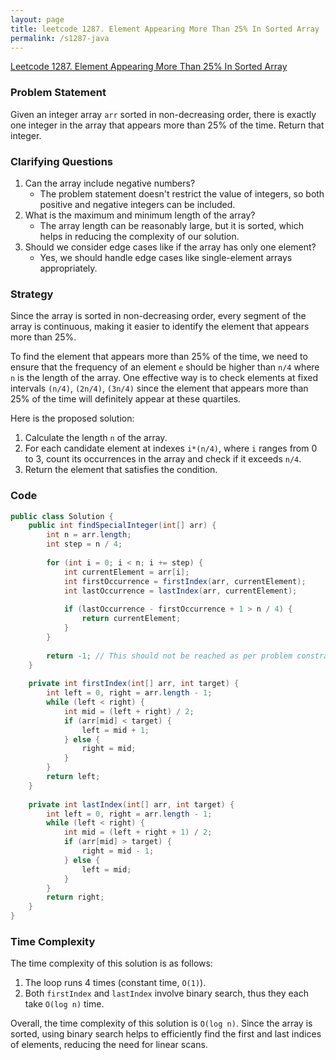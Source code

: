 ```yaml
---
layout: page
title: leetcode 1287. Element Appearing More Than 25% In Sorted Array
permalink: /s1287-java
---
```

[Leetcode 1287. Element Appearing More Than 25% In Sorted Array](https://algoadvance.github.io/algoadvance/l1287)
### Problem Statement

Given an integer array `arr` sorted in non-decreasing order, there is exactly one integer in the array that appears more than 25% of the time. Return that integer.

### Clarifying Questions
1. Can the array include negative numbers?
   - The problem statement doesn't restrict the value of integers, so both positive and negative integers can be included.
2. What is the maximum and minimum length of the array?
   - The array length can be reasonably large, but it is sorted, which helps in reducing the complexity of our solution.
3. Should we consider edge cases like if the array has only one element?
   - Yes, we should handle edge cases like single-element arrays appropriately.

### Strategy

Since the array is sorted in non-decreasing order, every segment of the array is continuous, making it easier to identify the element that appears more than 25%. 

To find the element that appears more than 25% of the time, we need to ensure that the frequency of an element `e` should be higher than `n/4` where `n` is the length of the array. One effective way is to check elements at fixed intervals `(n/4)`, `(2n/4)`, `(3n/4)` since the element that appears more than 25% of the time will definitely appear at these quartiles.

Here is the proposed solution:
1. Calculate the length `n` of the array.
2. For each candidate element at indexes `i*(n/4)`, where `i` ranges from 0 to 3, count its occurrences in the array and check if it exceeds `n/4`.
3. Return the element that satisfies the condition.

### Code

```java
public class Solution {
    public int findSpecialInteger(int[] arr) {
        int n = arr.length;
        int step = n / 4;
        
        for (int i = 0; i < n; i += step) {
            int currentElement = arr[i];
            int firstOccurrence = firstIndex(arr, currentElement);
            int lastOccurrence = lastIndex(arr, currentElement);
            
            if (lastOccurrence - firstOccurrence + 1 > n / 4) {
                return currentElement;
            }
        }
        
        return -1; // This should not be reached as per problem constraints.
    }
    
    private int firstIndex(int[] arr, int target) {
        int left = 0, right = arr.length - 1;
        while (left < right) {
            int mid = (left + right) / 2;
            if (arr[mid] < target) {
                left = mid + 1;
            } else {
                right = mid;
            }
        }
        return left;
    }
    
    private int lastIndex(int[] arr, int target) {
        int left = 0, right = arr.length - 1;
        while (left < right) {
            int mid = (left + right + 1) / 2;
            if (arr[mid] > target) {
                right = mid - 1;
            } else {
                left = mid;
            }
        }
        return right;
    }
}
```

### Time Complexity
The time complexity of this solution is as follows:

1. The loop runs 4 times (constant time, `O(1)`).
2. Both `firstIndex` and `lastIndex` involve binary search, thus they each take `O(log n)` time.

Overall, the time complexity of this solution is `O(log n)`. Since the array is sorted, using binary search helps to efficiently find the first and last indices of elements, reducing the need for linear scans.